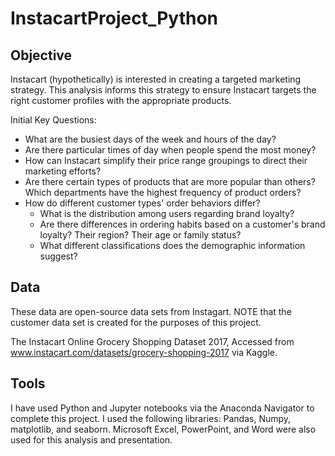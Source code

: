 # InstacartProject_Python

## Objective
Instacart (hypothetically) is interested in creating a targeted marketing strategy. This analysis informs this strategy to ensure Instacart targets the right customer profiles with the appropriate products. 

Initial Key Questions:
* What are the busiest days of the week and hours of the day?
* Are there particular times of day when people spend the most money?
* How can Instacart simplify their price range groupings to direct their marketing efforts?
* Are there certain types of products that are more popular than others? Which departments have the highest frequency of product orders?
* How do different customer types' order behaviors differ?
  * What is the distribution among users regarding brand loyalty?
  * Are there differences in ordering habits based on a customer's brand loyalty? Their region? Their age or family status?
  * What different classifications does the demographic information suggest?
  

## Data
These data are open-source data sets from Instagart. NOTE that the customer data set is created for the purposes of this project. 

The Instacart Online Grocery Shopping Dataset 2017, Accessed from www.instacart.com/datasets/grocery-shopping-2017 via Kaggle. 

## Tools
I have used Python and Jupyter notebooks via the Anaconda Navigator to complete this project. I used the following libraries: Pandas, Numpy, matplotlib, and seaborn. Microsoft Excel, PowerPoint, and Word were also used for this analysis and presentation.
